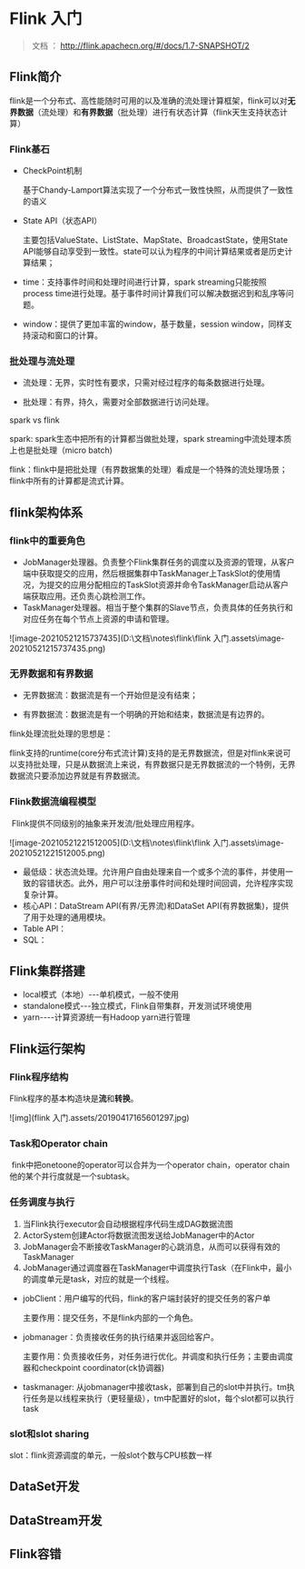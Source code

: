 # Flink 入门

> 文档 ： http://flink.apachecn.org/#/docs/1.7-SNAPSHOT/2

## Flink简介

​		flink是一个分布式、高性能随时可用的以及准确的流处理计算框架，flink可以对**无界数据**（流处理）和**有界数据**（批处理）进行有状态计算（flink天生支持状态计算）

### Flink基石

* CheckPoint机制

  基于Chandy-Lamport算法实现了一个分布式一致性快照，从而提供了一致性的语义

* State API（状态API）

  主要包括ValueState、ListState、MapState、BroadcastState，使用State API能够自动享受到一致性。state可以认为程序的中间计算结果或者是历史计算结果；

* time：支持事件时间和处理时间进行计算，spark streaming只能按照process time进行处理。基于事件时间计算我们可以解决数据迟到和乱序等问题。

* window：提供了更加丰富的window，基于数量，session window，同样支持滚动和窗口的计算。

### 批处理与流处理

+ 流处理：无界，实时性有要求，只需对经过程序的每条数据进行处理。

+ 批处理：有界，持久，需要对全部数据进行访问处理。

spark vs flink

spark: spark生态中把所有的计算都当做批处理，spark streaming中流处理本质上也是批处理（micro batch)

flink：flink中是把批处理（有界数据集的处理）看成是一个特殊的流处理场景；flink中所有的计算都是流式计算。



## flink架构体系

### flink中的重要角色

* JobManager处理器。负责整个Flink集群任务的调度以及资源的管理，从客户端中获取提交的应用，然后根据集群中TaskManager上TaskSlot的使用情况，为提交的应用分配相应的TaskSlot资源并命令TaskManager启动从客户端获取应用。还负责心跳检测工作。
* TaskManager处理器。相当于整个集群的Slave节点，负责具体的任务执行和对应任务在每个节点上资源的申请和管理。

![image-20210521215737435](D:\文档\notes\flink\flink 入门.assets\image-20210521215737435.png)

### 无界数据和有界数据

* 无界数据流：数据流是有一个开始但是没有结束；

* 有界数据流：数据流是有一个明确的开始和结束，数据流是有边界的。

flink处理流批处理的思想是：

​		flink支持的runtime(core分布式流计算)支持的是无界数据流，但是对flink来说可以支持批处理，只是从数据流上来说，有界数据只是无界数据流的一个特例，无界数据流只要添加边界就是有界数据流。

### Flink数据流编程模型

​		Flink提供不同级别的抽象来开发流/批处理应用程序。

![image-20210521221512005](D:\文档\notes\flink\flink 入门.assets\image-20210521221512005.png)

* 最低级：状态流处理。允许用户自由处理来自一个或多个流的事件，并使用一致的容错状态。此外，用户可以注册事件时间和处理时间回调，允许程序实现复杂计算。
* 核心API：DataStream API(有界/无界流)和DataSet API(有界数据集)，提供了用于处理的通用模块。
* Table API：
* SQL：

## Flink集群搭建

* local模式（本地）---单机模式，一般不使用
* standalone模式---独立模式，Flink自带集群，开发测试环境使用
* yarn----计算资源统一有Hadoop yarn进行管理

## Flink运行架构

### Flink程序结构

​		Flink程序的基本构造块是**流**和**转换**。

![img](flink 入门.assets/20190417165601297.jpg)

### Task和Operator chain

​		fink中把onetoone的operator可以合并为一个operator chain，operator chain他的某个并行度就是一个subtask。

### 任务调度与执行

1. 当Flink执行executor会自动根据程序代码生成DAG数据流图
2. ActorSystem创建Actor将数据流图发送给JobManager中的Actor
3. JobManager会不断接收TaskManager的心跳消息，从而可以获得有效的TaskManager
4. JobManager通过调度器在TaskManager中调度执行Task（在Flink中，最小的调度单元是task，对应的就是一个线程。

* jobClient：用户编写的代码，flink的客户端封装好的提交任务的客户单

  主要作用：提交任务，不是flink内部的一个角色。

* jobmanager：负责接收任务的执行结果并返回给客户。

  主要作用：负责接收任务，对任务进行优化。并调度和执行任务；主要由调度器和checkpoint coordinator(ck协调器)

* taskmanager: 从jobmanager中接收task，部署到自己的slot中并执行。tm执行任务是以线程来执行（更轻量级），tm中配置好的slot，每个slot都可以执行task

### slot和slot sharing

slot：flink资源调度的单元，一般slot个数与CPU核数一样

## DataSet开发

## DataStream开发

## Flink容错

